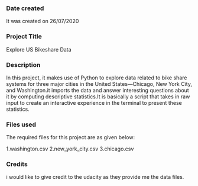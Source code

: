 ### Date created
It was created on 26/07/2020

### Project Title
Explore US Bikeshare Data

### Description

In this project, it makes use of Python to explore data related to bike share systems for three major cities in the United States—Chicago, New York City, and Washington.it imports the data and answer interesting questions about it by computing descriptive statistics.It is basically a script that takes in raw input to create an interactive experience in the terminal to present these statistics.


### Files used
The required files for this project are as given below:

1.washington.csv
2.new_york_city.csv
3.chicago.csv

### Credits
i would like to give credit to the udacity as they provide me the data files.
